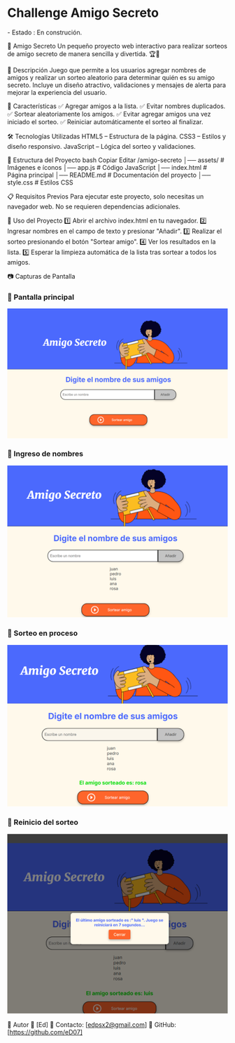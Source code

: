 <h1> Challenge Amigo Secreto</h1>
- Estado : En construción.


📌 Amigo Secreto
Un pequeño proyecto web interactivo para realizar sorteos de amigo secreto de manera sencilla y divertida. 🏆🎁

📖 Descripción
Juego que permite a los usuarios agregar nombres de amigos y realizar un sorteo aleatorio para determinar quién es su amigo secreto. Incluye un diseño atractivo, validaciones y mensajes de alerta para mejorar la experiencia del usuario.

🚀 Características
✅ Agregar amigos a la lista.
✅ Evitar nombres duplicados.
✅ Sortear aleatoriamente los amigos.
✅ Evitar agregar amigos una vez iniciado el sorteo.
✅ Reiniciar automáticamente el sorteo al finalizar.

🛠️ Tecnologías Utilizadas
HTML5 – Estructura de la página.
CSS3 – Estilos y diseño responsivo.
JavaScript – Lógica del sorteo y validaciones.

📂 Estructura del Proyecto
bash
Copiar
Editar
/amigo-secreto
│── assets/                     # Imágenes e íconos
│── app.js                      # Código JavaScript
│── index.html                  # Página principal
│── README.md                   # Documentación del proyecto
│── style.css                   # Estilos CSS


📋 Requisitos Previos
Para ejecutar este proyecto, solo necesitas un navegador web. No se requieren dependencias adicionales.

📌 Uso del Proyecto
1️⃣ Abrir el archivo index.html en tu navegador.
2️⃣ Ingresar nombres en el campo de texto y presionar "Añadir".
3️⃣ Realizar el sorteo presionando el botón "Sortear amigo".
4️⃣ Ver los resultados en la lista.
5️⃣ Esperar la limpieza automática de la lista tras sortear a todos los amigos.

📷 Capturas de Pantalla

### 🔹 Pantalla principal
![Pantalla Principal](assets/Captura1.png)

### 🔹 Ingreso de nombres
![Ingreso de Nombres](assets/Captura2.png)

### 🔹 Sorteo en proceso
![Sorteo en Proceso](assets/Captura3.png)

### 🔹 Reinicio del sorteo
![Reinicio del Sorteo](assets/Captura4.png)



📝 Autor
👤 [Ed]
📧 Contacto: [edpsx2@gmail.com]
💼 GitHub: [https://github.com/eD07]